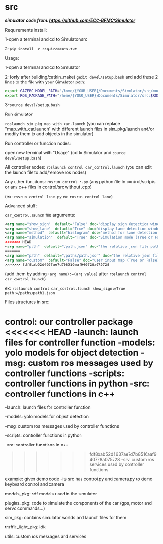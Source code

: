 # src
***simulator code from: https://github.com/ECC-BFMC/Simulator***

Requirements install:

1-open a terminal and cd to Simulator/src

2-```pip install -r requirements.txt```

Usage:

1-open a terminal and cd to Simulator

2-(only after building/catkin_make) ```gedit devel/setup.bash``` and add these 2 lines to the file with your Simulator path:

```sh
export GAZEBO_MODEL_PATH="/home/{YOUR_USER}/Documents/Simulator/src/models_pkg:$GAZEBO_MODEL_PATH"
export ROS_PACKAGE_PATH="/home/{YOUR_USER}/Documents/Simulator/src:$ROS_PACKAGE_PATH"
```

3-```source devel/setup.bash```

Run simulator:

```roslaunch sim_pkg map_with_car.launch```
(you can replace "map_with_car.launch" with different launch files in sim_pkg/launch and/or modify them to add objects in the simulator)

Run controller or function nodes:

open new terminal with "Usage" (cd to Simulator and ```source devel/setup.bash```)

All controller nodes: ```roslaunch control car_control.launch``` (you can edit the launch file to add/remove ros nodes)

Any other functions: ```rosrun control *.py``` (any python file in control/scripts or any c++ files in control/src without .cpp)

(ex: ```rosrun control lane.py```
ex: ```rosrun control lane```)

Advanced stuff:

```car_control.launch``` file arguments:

```xml
<arg name="show_sign"  default="False" doc="display sign detection window (True or False)"/>
<arg name="show_lane"  default="True" doc="display lane detection window (True or False)"/>
<arg name="method"  default="histogram" doc="method for lane detection (histogram or houghlines)"/>
<arg name="simulation"  default="True" doc="Simulation mode (True or False)"/>
<<<<<<< HEAD
<arg name="path"  default="/path.json" doc="the relative json file path to the planned path"/>
=======
<arg name="path"  default="/paths/path.json" doc="the relative json file path to the planned path"/>
<arg name="custom"  default="False" doc="user input map (True or False)"/>
>>>>>>> fdf8bab52d4637ae7d7b8516aaf940728a075728
```

(add them by adding ```(arg name):=(arg value)``` after ```roslaunch control car_control.launch```)

ex: ```roslaunch control car_control.launch show_sign:=True path:=/paths/path1.json```

Files structures in src:

control: our controller package
<<<<<<< HEAD
-launch: launch files for controller function
-models: yolo models for object detection
-msg: custom ros messages used by controller functions
-scripts: controller functions in python
-src: controller functions in c++
=======

-launch: launch files for controller function

-models: yolo models for object detection

-msg: custom ros messages used by controller functions

-scripts: controller functions in python

-src: controller functions in c++

>>>>>>> fdf8bab52d4637ae7d7b8516aaf940728a075728
-srv: custom ros services used by controller functions

example: given demo code
-its src has control.py and camera.py to demo keyboard control and camera

models_pkg: sdf models used in the simulator

plugins_pkg: code to simulate the components of the car (gps, motor and servo commands...)

sim_pkg: contains simulator worlds and launch files for them

traffic_light_pkg: idk

utils: custom ros messages and services
